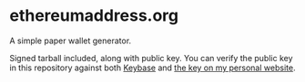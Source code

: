 # ethereumaddress.org
A simple paper wallet generator.

Signed tarball included, along with public key. You can verify the public key in this repository against both [Keybase](https://keybase.io/ryepdx) and [the key on my personal website](http://ryepdx.com/ryepdx.gpg).
